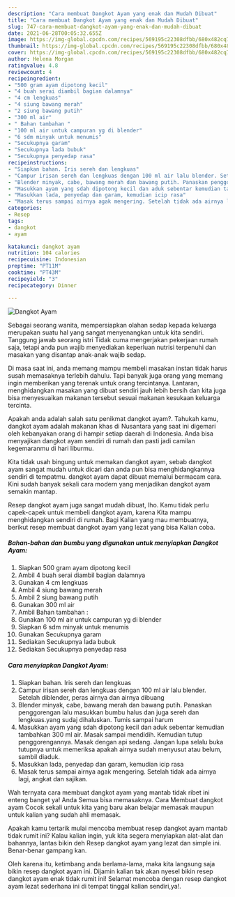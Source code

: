 ```yaml
---
description: "Cara membuat Dangkot Ayam yang enak dan Mudah Dibuat"
title: "Cara membuat Dangkot Ayam yang enak dan Mudah Dibuat"
slug: 747-cara-membuat-dangkot-ayam-yang-enak-dan-mudah-dibuat
date: 2021-06-28T00:05:32.655Z
image: https://img-global.cpcdn.com/recipes/569195c22308dfbb/680x482cq70/dangkot-ayam-foto-resep-utama.jpg
thumbnail: https://img-global.cpcdn.com/recipes/569195c22308dfbb/680x482cq70/dangkot-ayam-foto-resep-utama.jpg
cover: https://img-global.cpcdn.com/recipes/569195c22308dfbb/680x482cq70/dangkot-ayam-foto-resep-utama.jpg
author: Helena Morgan
ratingvalue: 4.8
reviewcount: 4
recipeingredient:
- "500 gram ayam dipotong kecil"
- "4 buah serai diambil bagian dalamnya"
- "4 cm lengkuas"
- "4 siung bawang merah"
- "2 siung bawang putih"
- "300 ml air"
- " Bahan tambahan "
- "100 ml air untuk campuran yg di blender"
- "6 sdm minyak untuk menumis"
- "Secukupnya garam"
- "Secukupnya lada bubuk"
- "Secukupnya penyedap rasa"
recipeinstructions:
- "Siapkan bahan. Iris sereh dan lengkuas"
- "Campur irisan sereh dan lengkuas dengan 100 ml air lalu blender. Setelah diblender, peras airnya dan airnya dibuang"
- "Blender minyak, cabe, bawang merah dan bawang putih. Panaskan penggorengan lalu masukkan bumbu halus dan juga sereh dan lengkuas.yang sudaj dihaluskan. Tumis sampai harum"
- "Masukkan ayam yang sdah dipotong kecil dan aduk sebentar kemudian tambahkan 300 ml air. Masak sampai mendidih. Kemudian tutup penggorengannya. Masak dengan api sedang. Jangan lupa selalu buka tutupnya untuk memeriksa apakah airnya sudah menyusut atau belum, sambil diaduk."
- "Masukkan lada, penyedap dan garam, kemudian icip rasa"
- "Masak terus sampai airnya agak mengering. Setelah tidak ada airnya lagi, angkat dan sajikan."
categories:
- Resep
tags:
- dangkot
- ayam

katakunci: dangkot ayam 
nutrition: 104 calories
recipecuisine: Indonesian
preptime: "PT11M"
cooktime: "PT43M"
recipeyield: "3"
recipecategory: Dinner

---
```



![Dangkot Ayam](https://img-global.cpcdn.com/recipes/569195c22308dfbb/680x482cq70/dangkot-ayam-foto-resep-utama.jpg)

Sebagai seorang wanita, mempersiapkan olahan sedap kepada keluarga merupakan suatu hal yang sangat menyenangkan untuk kita sendiri. Tanggung jawab seorang istri Tidak cuma mengerjakan pekerjaan rumah saja, tetapi anda pun wajib menyediakan keperluan nutrisi terpenuhi dan masakan yang disantap anak-anak wajib sedap.

Di masa  saat ini, anda memang mampu membeli masakan instan tidak harus susah memasaknya terlebih dahulu. Tapi banyak juga orang yang memang ingin memberikan yang terenak untuk orang tercintanya. Lantaran, menghidangkan masakan yang dibuat sendiri jauh lebih bersih dan kita juga bisa menyesuaikan makanan tersebut sesuai makanan kesukaan keluarga tercinta. 



Apakah anda adalah salah satu penikmat dangkot ayam?. Tahukah kamu, dangkot ayam adalah makanan khas di Nusantara yang saat ini digemari oleh kebanyakan orang di hampir setiap daerah di Indonesia. Anda bisa menyajikan dangkot ayam sendiri di rumah dan pasti jadi camilan kegemaranmu di hari liburmu.

Kita tidak usah bingung untuk memakan dangkot ayam, sebab dangkot ayam sangat mudah untuk dicari dan anda pun bisa menghidangkannya sendiri di tempatmu. dangkot ayam dapat dibuat memalui bermacam cara. Kini sudah banyak sekali cara modern yang menjadikan dangkot ayam semakin mantap.

Resep dangkot ayam juga sangat mudah dibuat, lho. Kamu tidak perlu capek-capek untuk membeli dangkot ayam, karena Kita mampu menghidangkan sendiri di rumah. Bagi Kalian yang mau membuatnya, berikut resep membuat dangkot ayam yang lezat yang bisa Kalian coba.

<!--inarticleads1-->

##### Bahan-bahan dan bumbu yang digunakan untuk menyiapkan Dangkot Ayam:

1. Siapkan 500 gram ayam dipotong kecil
1. Ambil 4 buah serai diambil bagian dalamnya
1. Gunakan 4 cm lengkuas
1. Ambil 4 siung bawang merah
1. Ambil 2 siung bawang putih
1. Gunakan 300 ml air
1. Ambil  Bahan tambahan :
1. Gunakan 100 ml air untuk campuran yg di blender
1. Siapkan 6 sdm minyak untuk menumis
1. Gunakan Secukupnya garam
1. Sediakan Secukupnya lada bubuk
1. Sediakan Secukupnya penyedap rasa




<!--inarticleads2-->

##### Cara menyiapkan Dangkot Ayam:

1. Siapkan bahan. Iris sereh dan lengkuas
1. Campur irisan sereh dan lengkuas dengan 100 ml air lalu blender. Setelah diblender, peras airnya dan airnya dibuang
1. Blender minyak, cabe, bawang merah dan bawang putih. Panaskan penggorengan lalu masukkan bumbu halus dan juga sereh dan lengkuas.yang sudaj dihaluskan. Tumis sampai harum
1. Masukkan ayam yang sdah dipotong kecil dan aduk sebentar kemudian tambahkan 300 ml air. Masak sampai mendidih. Kemudian tutup penggorengannya. Masak dengan api sedang. Jangan lupa selalu buka tutupnya untuk memeriksa apakah airnya sudah menyusut atau belum, sambil diaduk.
1. Masukkan lada, penyedap dan garam, kemudian icip rasa
1. Masak terus sampai airnya agak mengering. Setelah tidak ada airnya lagi, angkat dan sajikan.




Wah ternyata cara membuat dangkot ayam yang mantab tidak ribet ini enteng banget ya! Anda Semua bisa memasaknya. Cara Membuat dangkot ayam Cocok sekali untuk kita yang baru akan belajar memasak maupun untuk kalian yang sudah ahli memasak.

Apakah kamu tertarik mulai mencoba membuat resep dangkot ayam mantab tidak rumit ini? Kalau kalian ingin, yuk kita segera menyiapkan alat-alat dan bahannya, lantas bikin deh Resep dangkot ayam yang lezat dan simple ini. Benar-benar gampang kan. 

Oleh karena itu, ketimbang anda berlama-lama, maka kita langsung saja bikin resep dangkot ayam ini. Dijamin kalian tak akan nyesel bikin resep dangkot ayam enak tidak rumit ini! Selamat mencoba dengan resep dangkot ayam lezat sederhana ini di tempat tinggal kalian sendiri,ya!.

